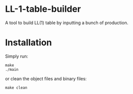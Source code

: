 LL-1-table-builder
==================

A tool to build LL(1) table by inputting a bunch of production.

# Installation

Simply run:

    make
    ./main

or clean the object files and binary files:

    make clean
